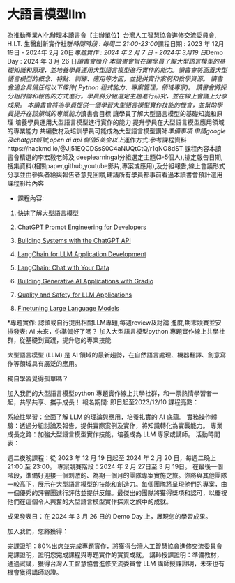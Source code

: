 # 大語言模型llm

為推動產業AI化辦理本讀書會【主辦單位】台灣人工智慧協會進修交流委員會, H.I.T. 生醫創新實作社群*時間時段 :   每周二 21:00-23:00*課程日期 :   2023 年 12月19日 - 2024年 2月 20日*專題實作 :   2024 年  2 月 7  日 - 2024年 3月19 日*Demo Day : 2024 年  3 月 26 日*讀書會簡介
本讀書會旨在讓學員了解大型語言模型的基礎知識和原理，並培養學員運用大型語言模型進行實作的能力。讀書會將涵蓋大型語言模型的概念、特點、訓練、應用等方面，並提供實作案例和教學資源。
讀書會適合具備任何以下條件( Python 程式能力、專案管理，領域專家)。
讀書會將採分組討論和報告的方式進行。學員將分組選定主題進行研究，並在線上會議上分享成果。
本讀書會將為學員提供一個學習大型語言模型實作技能的機會，並幫助學員提升在該領域的專業能力*讀書會目標
讓學員了解大型語言模型的基礎知識和原理
培養學員運用大型語言模型進行實作的能力
提升學員在大型語言模型應用領域的專業能力
共編教材及培訓學員可能成為大型語言模型講師*準備事項
申請google 及chatgpt帳號,open ai api 儲值5美金以上*運作方式:參考課程資料https://hackmd.io/@Jj51EQCDSsS0C4aNUQtCtQ/r1qNO8dST
課程內容本讀書會精選的李宏毅老師及  deeplearningaI分組選定主題(3-5個人),排定報告日期,搜集資料(相關paper,github,youtube影片,專案或應用),及分組報告,線上會議形式分享並由參與者給與報告者意見回饋,建議所有學員都事前看過本讀書會預計選用課程影片內容
* 課程內容:

1. [快速了解大型語言模型](https://youtu.be/wG8-IUtqu-s?si=PE3Uhk96y6EOpgow)

2.  [ChatGPT Prompt Engineering for Developers](https://www.deeplearning.ai/short-courses/chatgpt-prompt-engineering-for-developers/)

3. [Building Systems with the ChatGPT API](https://www.deeplearning.ai/short-courses/building-systems-with-chatgpt/)

4.  [LangChain for LLM Application Development](https://www.deeplearning.ai/short-courses/langchain-for-llm-application-development/)
    
5.  [LangChain: Chat with Your Data](https://www.deeplearning.ai/short-courses/langchain-chat-with-your-data/)
    
6.  [Building Generative AI Applications with Gradio](https://www.deeplearning.ai/short-courses/building-generative-ai-applications-with-gradio/)
    
7.  [Quality and Safety for LLM Applications](https://www.deeplearning.ai/short-courses/quality-safety-llm-applications/)
    
8.  [Finetuning Large Language Models](https://www.deeplearning.ai/short-courses/finetuning-large-language-models/)


*專題實作:
認領或自行提出相關LLM專題,每週review及討論 進度,期末競賽並安排發表:
AI 未來，你準備好了嗎？
加入大型語言模型python 專題實作線上共學社群，從基礎到實踐，提升您的專業技能

大型語言模型 (LLM) 是 AI 領域的最新趨勢，在自然語言處理、機器翻譯、創意寫作等領域具有廣泛的應用。

獨自學習覺得孤單嗎？

加入我們的大型語言模型python 專題實作線上共學社群，和一票熱情學習者一起，共學共享、攜手成長！
報名期間: 即日起至2023/12/10
課程亮點：

系統性學習：全面了解 LLM 的理論與應用，培養扎實的 AI 底蘊。
實務操作體驗：透過分組討論及報告，提供實際案例及實作，將知識轉化為實戰能力。
專業成長之路：加強大型語言模型實作技能，培養成為 LLM 專家或講師。
活動時間表：

週二夜晚課程：從 2023 年 12 月 19 日起至 2024 年 2 月 20 日，每週二晚上 21:00 至 23:00。
專案競賽階段：2024 年 2 月 27日至 3 月 19日。
在最後一個階段，準備好迎接一個刺激的、為期一個月的團隊專案實施之旅。你將與其他團隊一較高下，展示在大型語言模型的技能和創造力。每個團隊將呈現他們的專案，由一個優秀的評審團進行評估並提供反饋。最傑出的團隊將獲得獎項和認可，以慶祝他們在這個令人興奮的大型語言模型實作探索之旅中的成就。

成果發表日：在 2024 年 3 月 26 日的 Demo Day 上，展現您的學習成果。

加入我們，您將獲得：

完課證明：80%出席並完成專題實作，將獲得台灣人工智慧協會進修交流委員會完課證明，證明您完成課程與專題實作的實質成就。
講師授課證明：準備教材，通過試講，獲得台灣人工智慧協會進修交流委員會 LLM 講師授課證明，未來也有機會獲得講師認證。


